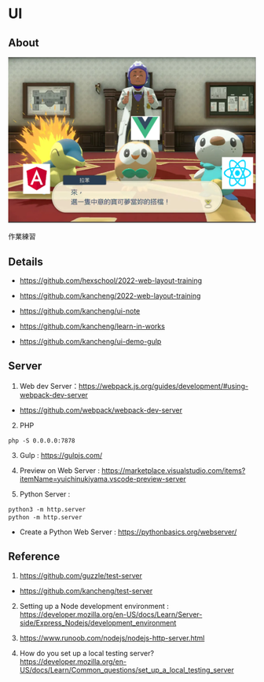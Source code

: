 # UI

## About

![](joke.png)

作業練習

## Details

- https://github.com/hexschool/2022-web-layout-training

- https://github.com/kancheng/2022-web-layout-training

- https://github.com/kancheng/ui-note

- https://github.com/kancheng/learn-in-works

- https://github.com/kancheng/ui-demo-gulp


## Server

1. Web dev Server：https://webpack.js.org/guides/development/#using-webpack-dev-server

- https://github.com/webpack/webpack-dev-server

2. PHP

```
php -S 0.0.0.0:7878
```

3. Gulp : https://gulpjs.com/

4. Preview on Web Server : https://marketplace.visualstudio.com/items?itemName=yuichinukiyama.vscode-preview-server

5. Python Server :

```
python3 -m http.server
python -m http.server
```

- Create a Python Web Server : https://pythonbasics.org/webserver/



## Reference

1. https://github.com/guzzle/test-server

- https://github.com/kancheng/test-server

2. Setting up a Node development environment : https://developer.mozilla.org/en-US/docs/Learn/Server-side/Express_Nodejs/development_environment

3. https://www.runoob.com/nodejs/nodejs-http-server.html

4. How do you set up a local testing server? https://developer.mozilla.org/en-US/docs/Learn/Common_questions/set_up_a_local_testing_server

